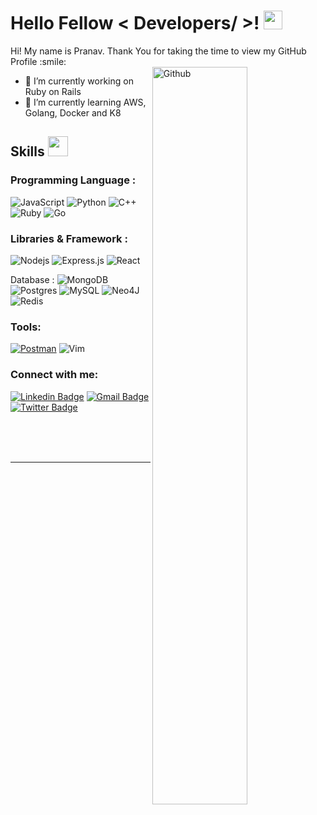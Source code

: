 
<h1> Hello Fellow < Developers/ >! <img src = "https://raw.githubusercontent.com/MartinHeinz/MartinHeinz/master/wave.gif" width = 30px> </h1>
<p align='center'>
</p>

<div size='20px'> Hi! My name is Pranav. Thank You for taking the time to view my GitHub Profile :smile: 
</div>

<img width="55%" align="right" alt="Github" src="https://raw.githubusercontent.com/onimur/.github/master/.resources/git-header.svg" />

- 🔭 I’m currently working on Ruby on Rails
- 🌱 I’m currently learning AWS, Golang, Docker and K8

<h2> Skills <img src = "https://media2.giphy.com/media/QssGEmpkyEOhBCb7e1/giphy.gif?cid=ecf05e47a0n3gi1bfqntqmob8g9aid1oyj2wr3ds3mg700bl&rid=giphy.gif" width = 32px> </h2>

### Programming Language :

![JavaScript](https://img.shields.io/badge/-JavaScript-black?style=flat-square&logo=javascript)
![Python](https://img.shields.io/badge/-Python-black?style=flat-square&logo=Python)
![C++](https://img.shields.io/badge/-C++-00599C?style=flat-square&logo=cpp)
![Ruby](https://img.shields.io/badge/-Ruby-00599C?style=flat-square&logo=ruby)
![Go](https://img.shields.io/badge/go-%2300ADD8.svg?style=for-the-badge&logo=go&logoColor=white)

### Libraries & Framework :
![Nodejs](https://img.shields.io/badge/-Nodejs-black?style=flat-square&logo=Node.js)
![Express.js](https://img.shields.io/badge/express.js-%23404d59.svg?style=for-the-badge&logo=express&logoColor=%2361DAFB)
![React](https://img.shields.io/badge/-React-black?style=flat-square&logo=react)

Database :
![MongoDB](https://img.shields.io/badge/MongoDB-%234ea94b.svg?style=for-the-badge&logo=mongodb&logoColor=white)
![Postgres](https://img.shields.io/badge/postgres-%23316192.svg?style=for-the-badge&logo=postgresql&logoColor=white)
![MySQL](https://img.shields.io/badge/mysql-4479A1.svg?style=for-the-badge&logo=mysql&logoColor=white)
![Neo4J](https://img.shields.io/badge/Neo4j-008CC1?style=for-the-badge&logo=neo4j&logoColor=white)
![Redis](https://img.shields.io/badge/redis-%23DD0031.svg?style=for-the-badge&logo=redis&logoColor=white)

### Tools:

<a href="#"><img alt="Postman" src="https://img.shields.io/badge/Postman-FF6C37?logo=postman&logoColor=white"></a>
![Vim](https://img.shields.io/badge/VIM-%2311AB00.svg?style=for-the-badge&logo=vim&logoColor=white)

### Connect with me:
[![Linkedin Badge](https://img.shields.io/badge/-PranavAher-blue?style=flat-square&logo=Linkedin&logoColor=white&link=https://www.linkedin.com/in/pranav-aher-5855861a2/)](https://www.linkedin.com/in/pranav-aher-5855861a2/)
[![Gmail Badge](https://img.shields.io/badge/-prranavyaher@gmail.com-c14438?style=flat-square&logo=Gmail&logoColor=white&link=mailto:prranavyaher@gmail.com)](mailto:prranavyaher@gmail.com)
[![Twitter Badge](https://img.shields.io/badge/-PranavAher-%231DA1F2.svg?style=for-the-badge&logo=Twitter&logoColor=white)](https://twitter.com/prranav_aher)

<br>
<br>
<br>
  
---
